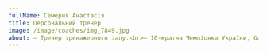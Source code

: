 ```yaml
---
fullName: Семерня Анастасія
title: Персональний тренер
image: /image/coaches/img_7849.jpg
about: – Тренер тренажерного залу.<br>– 10-кратна Чемпіонка України, багаторазова призерка міста та області, КМС зі спортивної акробатики.<br>– Чемпіонка області з жиму лечажі.<br>– Закінчила дитячо-юнацьку спортивну школу №2.<br>– Тренерський стаж 6 років.<br>– Стаж власних тренувань 14 років.<br>– Стипендіат Національного Олімпійського комітету України.
---
```

